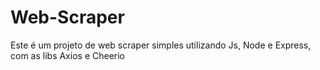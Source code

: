 # Web-Scraper
 Este é um projeto de web scraper simples utilizando Js, Node e Express, com as libs Axios e Cheerio
